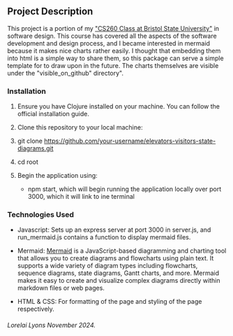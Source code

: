 ## __Project Description__

This project is a portion of my ["CS260 Class at Bristol State University"](http://cisweb.bristolcc.edu/~ik/) in software design. This course has covered all the aspects of the software development and design process, and I became interested in mermaid because it makes nice charts rather easily. I thought that embedding them into html is a simple way to share them, so this package can serve a simple template for to draw upon in the future. The charts themselves are visible under the "visible_on_github" directory".
  
### __Installation__

1. Ensure you have Clojure installed on your machine. You can follow the official installation guide.

2. Clone this repository to your local machine:

3. git clone https://github.com/your-username/elevators-visitors-state-diagrams.git

4. cd root

5. Begin the application using:
    - npm start, which will begin running the application locally over port 3000, which it will link to ine terminal

### __Technologies Used__

- Javascript: Sets up an express server at port 3000 in server.js, and run_mermaid.js contains a function to display mermaid files.

- Mermaid: [Mermaid](https://mermaid-js.github.io/mermaid/#/) is a JavaScript-based diagramming and charting tool that allows you to create diagrams and flowcharts using plain text. It supports a wide variety of diagram types including flowcharts, sequence diagrams, state diagrams, Gantt charts, and more. Mermaid makes it easy to create and visualize complex diagrams directly within markdown files or web pages.

- HTML & CSS: For formatting of the page and styling of the page respectively.

###### Lorelai Lyons November 2024.